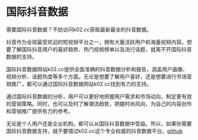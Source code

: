 # 国际抖音数据

需要国际抖音数据？不妨访问k02.cc获取最新最全的抖音数据。

抖音作为全球最受欢迎的短视频平台之一，拥有大量活跃用户和海量视频内容。想要了解国际抖音用户的喜好趋势、热门视频榜单以及流行话题，就离不开国际抖音数据的支持。

国际抖音数据网站k02.cc提供全面准确的抖音数据分析和报告，涵盖用户画像、视频分析、话题热度等多个方面。无论是想要了解用户喜好，还是想要进行市场营销推广，都可以通过国际抖音数据网站k02.cc找到有力的支持。

通过国际抖音数据的分析，用户可以更好地把握用户需求和市场动向，制定更有效的营销策略。同时，也可以及时了解潮流趋势，把握时尚风向，为自己的内容创作和营销推广提供有力的参考。

无论是个人用户还是企业机构，都可以从国际抖音数据中受益。所以，如果你需要国际抖音数据支持，就不要错过k02.cc这个专业权威的抖音数据平台。[github](https://github.com)
